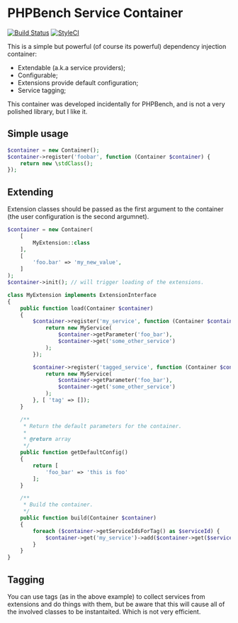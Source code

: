 PHPBench Service Container
==========================

[![Build Status](https://travis-ci.org/phpbench/container.svg?branch=master)](https://travis-ci.org/phpbench/container)
[![StyleCI](https://styleci.io/repos/55606670/shield)](https://styleci.io/repos/55606670)

This is a simple but powerful (of course its powerful) dependency injection container:

- Extendable (a.k.a service providers);
- Configurable;
- Extensions provide default configuration;
- Service tagging;

This container was developed incidentally for PHPBench, and is not a very
polished library, but I like it.

Simple usage
------------

```php
$container = new Container();
$container->register('foobar', function (Container $container) {
    return new \stdClass();
});
```

Extending
---------

Extension classes should be passed as the first argument to the container (the
user configuration is the second argumnet).

```php
$container = new Container(
    [
        MyExtension::class
    ],
    [
        'foo.bar' => 'my_new_value',
    ]
);
$container->init(); // will trigger loading of the extensions.
```

```php
class MyExtension implements ExtensionInterface
{
    public function load(Container $container)
    {
        $container->register('my_service', function (Container $container) {
            return new MyService(
                $container->getParameter('foo_bar'),
                $container->get('some_other_service')
            );
        });

        $container->register('tagged_service', function (Container $container) {
            return new MyService(
                $container->getParameter('foo_bar'),
                $container->get('some_other_service')
            );
        }, [ 'tag' => []);
    }

    /**
     * Return the default parameters for the container.
     *
     * @return array
     */
    public function getDefaultConfig()
    {
        return [
            'foo_bar' => 'this is foo'
        ];
    }

    /**
     * Build the container.
     */
    public function build(Container $container)
    {
        foreach ($container->getServiceIdsForTag() as $serviceId) {
            $container->get('my_service')->add($container->get($serviceId));
        }
    }
}
```

Tagging
-------

You can use tags (as in the above example) to collect services from extensions
and do things with them, but be aware that this will cause all of the involved
classes to be instantaited. Which is not very efficient.
